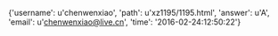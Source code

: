 {'username': u'chenwenxiao', 'path': u'xz1195/1195.html', 'answer': u'A', 'email': u'chenwenxiao@live.cn', 'time': '2016-02-24:12:50:22'}